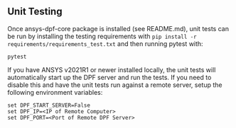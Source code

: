 <!-- these nodes should be moved into contributing -->

## Unit Testing

Once ansys-dpf-core package is installed (see README.md), unit tests can be run
by installing the testing requirements with `pip install -r requirements/requirements_test.txt` and then running pytest with:

```
pytest
```

If you have ANSYS v2021R1 or newer installed locally, the unit tests will
automatically start up the DPF server and run the tests.  If you need
to disable this and have the unit tests run against a remote server,
setup the following environment variables:

```
set DPF_START_SERVER=False
set DPF_IP=<IP of Remote Computer>
set DPF_PORT=<Port of Remote DPF Server>
```
